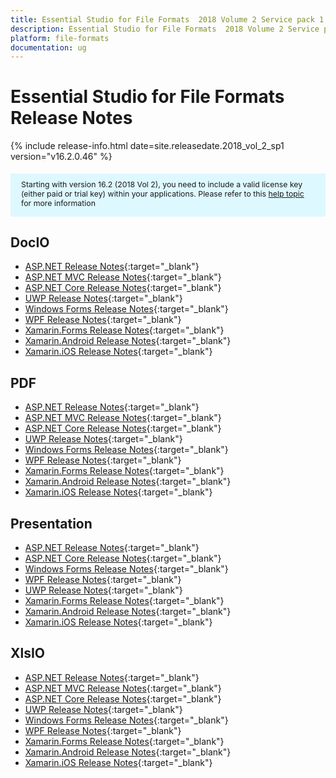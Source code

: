 ```yaml
---
title: Essential Studio for File Formats  2018 Volume 2 Service pack 1 Release Notes
description: Essential Studio for File Formats  2018 Volume 2 Service pack 1 Release Notes
platform: file-formats
documentation: ug
---
```


# Essential Studio for File Formats Release Notes

{% include release-info.html date=site.releasedate.2018_vol_2_sp1  version="v16.2.0.46" %} 

<style>
#license {
    font-size: .88em!important;
margin-top: 1.5em;     margin-bottom: 1.5em;
    background-color: #def8ff;
    padding: 10px 17px 14px;
}
</style>

<div id="license">
Starting with version 16.2 (2018 Vol 2), you need to include a valid license key (either paid or trial key) within your applications. 
Please refer to this <a href="/common/essential-studio/licensing/license-key">help topic</a> for more information 
</div>



## DocIO

* [ASP.NET Release Notes](/aspnet/release-notes/v16.2.0.46#docio){:target="_blank"}
* [ASP.NET MVC Release Notes](/aspnetmvc/release-notes/v16.2.0.46#docio){:target="_blank"}
* [ASP.NET Core Release Notes](/aspnet-core/release-notes/v16.2.0.46#docio){:target="_blank"}
* [UWP Release Notes](/uwp/release-notes/v16.2.0.46#docio){:target="_blank"}
* [Windows Forms Release Notes](/windowsforms/release-notes/v16.2.0.46#docio){:target="_blank"}
* [WPF Release Notes](/wpf/release-notes/v16.2.0.46#docio){:target="_blank"}
* [Xamarin.Forms Release Notes](/xamarin/release-notes/v16.2.0.46#docio){:target="_blank"}
* [Xamarin.Android Release Notes](/xamarin-android/release-notes/v16.2.0.46#docio){:target="_blank"}
* [Xamarin.iOS Release Notes](/xamarin-ios/release-notes/v16.2.0.46#docio){:target="_blank"}

## PDF

* [ASP.NET Release Notes](/aspnet/release-notes/v16.2.0.46#pdf){:target="_blank"}
* [ASP.NET MVC Release Notes](/aspnetmvc/release-notes/v16.2.0.46#pdf){:target="_blank"}
* [ASP.NET Core Release Notes](/aspnet-core/release-notes/v16.2.0.46#pdf){:target="_blank"}
* [UWP Release Notes](/uwp/release-notes/v16.2.0.46#pdf){:target="_blank"}
* [Windows Forms Release Notes](/windowsforms/release-notes/v16.2.0.46#pdf){:target="_blank"}
* [WPF Release Notes](/wpf/release-notes/v16.2.0.46#pdf){:target="_blank"}
* [Xamarin.Forms Release Notes](/xamarin/release-notes/v16.2.0.46#pdf){:target="_blank"}
* [Xamarin.Android Release Notes](/xamarin-android/release-notes/v16.2.0.46#pdf){:target="_blank"}
* [Xamarin.iOS Release Notes](/xamarin-ios/release-notes/v16.2.0.46#pdf){:target="_blank"}

## Presentation

* [ASP.NET Release Notes](/aspnet/release-notes/v16.2.0.46#presentation){:target="_blank"}
* [ASP.NET Core Release Notes](/aspnet-core/release-notes/v16.2.0.46#presentation){:target="_blank"}
* [Windows Forms Release Notes](/windowsforms/release-notes/v16.2.0.46#presentation){:target="_blank"}
* [WPF Release Notes](/wpf/release-notes/v16.2.0.46#presentation){:target="_blank"}
* [UWP Release Notes](/uwp/release-notes/v16.2.0.46#presentation){:target="_blank"}
* [Xamarin.Forms Release Notes](/xamarin/release-notes/v16.2.0.46#presentation){:target="_blank"}
* [Xamarin.Android Release Notes](/xamarin-android/release-notes/v16.2.0.46#presentation){:target="_blank"}
* [Xamarin.iOS Release Notes](/xamarin-ios/release-notes/v16.2.0.46#presentation){:target="_blank"}

## XlsIO

* [ASP.NET Release Notes](/aspnet/release-notes/v16.2.0.46#xlsio){:target="_blank"}
* [ASP.NET MVC Release Notes](/aspnetmvc/release-notes/v16.2.0.46#xlsio){:target="_blank"}
* [ASP.NET Core Release Notes](/aspnet-core/release-notes/v16.2.0.46#xlsio){:target="_blank"}
* [UWP Release Notes](/uwp/release-notes/v16.2.0.46#xlsio){:target="_blank"}
* [Windows Forms Release Notes](/windowsforms/release-notes/v16.2.0.46#xlsio){:target="_blank"}
* [WPF Release Notes](/wpf/release-notes/v16.2.0.46#xlsio){:target="_blank"}
* [Xamarin.Forms Release Notes](/xamarin/release-notes/v16.2.0.46#xlsio){:target="_blank"}
* [Xamarin.Android Release Notes](/xamarin-android/release-notes/v16.2.0.46#xlsio){:target="_blank"}
* [Xamarin.iOS Release Notes](/xamarin-ios/release-notes/v16.2.0.46#xlsio){:target="_blank"}